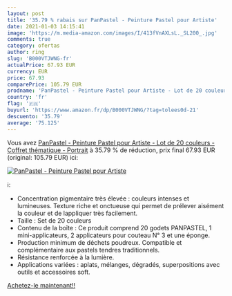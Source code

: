 ```yaml
---
layout: post
title: '35.79 % rabais sur PanPastel - Peinture Pastel pour Artiste'
date: 2021-01-03 14:15:41
image: 'https://m.media-amazon.com/images/I/413fVnAXLsL._SL200_.jpg'
comments: true
category: ofertas
author: ring
slug: 'B000VTJWNG-fr'
actualPrice: 67.93 EUR
currency: EUR
price: 67.93
comparePrice: 105.79 EUR
prodname: 'PanPastel - Peinture Pastel pour Artiste - Lot de 20 couleurs - Coffret thématique - Portrait'
country: 'fr'
flag: '🇫🇷'
buyurl: 'https://www.amazon.fr/dp/B000VTJWNG/?tag=tolees0d-21'
descuento: '35.79'
average: '75.125'
---
```


Vous avez [PanPastel - Peinture Pastel pour Artiste - Lot de 20 couleurs - Coffret thématique - Portrait](https://www.amazon.fr/dp/B000VTJWNG/?tag=tolees0d-21)  à  35.79 % de réduction, prix final  67.93 EUR (original: 105.79 EUR) ici:

[![PanPastel - Peinture Pastel pour Artiste](https://m.media-amazon.com/images/I/413fVnAXLsL._SL200_.jpg)](https://www.amazon.fr/dp/B000VTJWNG/?tag=tolees0d-21)

ℹ️:

- Concentration pigmentaire très élevée : couleurs intenses et lumineuses. Texture riche et onctueuse qui permet de prélever aisément la couleur et de lappliquer très facilement.
- Taille : Set de 20 couleurs
- Contenu de la boîte : Ce produit comprend 20 godets PANPASTEL, 1 mini-applicateurs, 2 applicateurs pour couteau N° 3 et une éponge.
- Production minimum de déchets poudreux. Compatible et complémentaire aux pastels tendres traditionnels.
- Résistance renforcée à la lumière.
- Applications variées : aplats, mélanges, dégradés, superpositions avec outils et accessoires soft.

[Achetez-le maintenant!!](https://www.amazon.fr/dp/B000VTJWNG/?tag=tolees0d-21)
